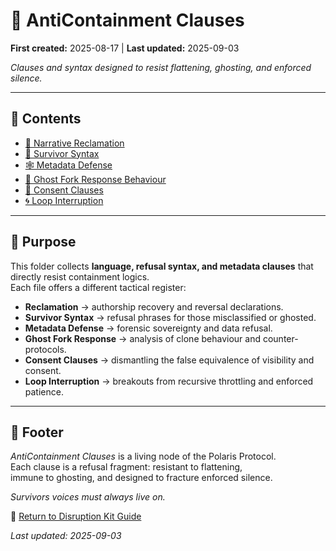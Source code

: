 # 🏮 AntiContainment Clauses  

**First created:** 2025-08-17 | **Last updated:** 2025-09-03

*Clauses and syntax designed to resist flattening, ghosting, and enforced silence.*  

---

## 📂 Contents  

- [🪷 Narrative Reclamation](./🪷_narrative_reclamation.md)  
- [📿 Survivor Syntax](./📿_survivor_syntax.md)  
- [🕸 Metadata Defense](./🕸_metadata_defense.md)  
- [👻 Ghost Fork Response Behaviour](./👻_ghost_fork_response_behaviour.md)  
- [🪬 Consent Clauses](./🪬_consent_clauses.md)  
- [🌀 Loop Interruption](./🌀_loop_interruption.md)  

---

## 🎯 Purpose  

This folder collects **language, refusal syntax, and metadata clauses** that directly resist containment logics.  
Each file offers a different tactical register:  

- **Reclamation** → authorship recovery and reversal declarations.  
- **Survivor Syntax** → refusal phrases for those misclassified or ghosted.  
- **Metadata Defense** → forensic sovereignty and data refusal.  
- **Ghost Fork Response** → analysis of clone behaviour and counter-protocols.  
- **Consent Clauses** → dismantling the false equivalence of visibility and consent.  
- **Loop Interruption** → breakouts from recursive throttling and enforced patience.  

---

## 🏮 Footer  

*AntiContainment Clauses* is a living node of the Polaris Protocol.  
Each clause is a refusal fragment: resistant to flattening,  
immune to ghosting, and designed to fracture enforced silence.  

*Survivors voices must always live on.*   

🏮 [Return to Disruption Kit Guide](../README.md)

_Last updated: 2025-09-03_
